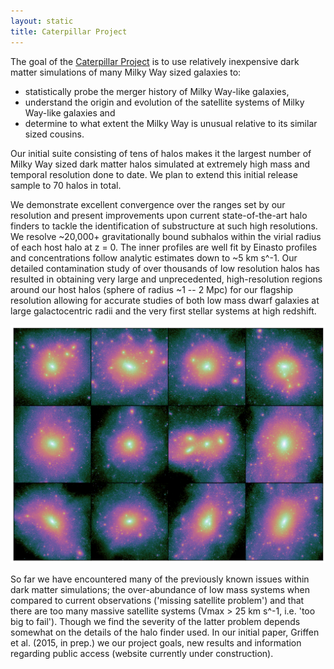 ```yaml
---
layout: static
title: Caterpillar Project
---
```


The goal of the [Caterpillar Project](http://caterpillar.scripts.mit.edu/www/) is to use relatively inexpensive dark matter simulations of many Milky Way sized galaxies to:

* statistically probe the merger history of Milky Way-like galaxies, 
* understand the origin and evolution of the satellite systems of Milky Way-like galaxies and 
* determine to what extent the Milky Way is unusual relative to its similar sized cousins.

Our initial suite consisting of tens of halos makes it the largest number of Milky Way sized dark matter halos simulated at extremely high mass and temporal resolution done to date. We plan to extend this initial release sample to 70 halos in total.

We demonstrate excellent convergence over the ranges set by our resolution and present improvements upon current state-of-the-art halo finders to tackle the identification of substructure at such high resolutions. We resolve ~20,000+ gravitationally bound subhalos within the virial radius of each host halo at z = 0. The inner profiles are well fit by Einasto profiles and concentrations follow analytic estimates down to ~5 km s^-1. Our detailed contamination study of over thousands of low resolution halos has resulted in obtaining very large and unprecedented, high-resolution regions around our host halos (sphere of radius ~1 -- 2 Mpc) for our flagship resolution allowing for accurate studies of both low mass dwarf galaxies at large galactocentric radii and the very first stellar systems at high redshift.

![Sample of the Caterpillar halos][caterpillar]

So far we have encountered many of the previously known issues within dark matter simulations; the over-abundance of low mass systems when compared to current observations ('missing satellite problem') and that there are too many massive satellite systems (Vmax > 25 km s^-1, i.e. 'too big to fail'). Though we find the severity of the latter problem depends somewhat on the details of the halo finder used. In our initial paper, Griffen et al. (2015, in prep.) we our project goals, new results and information regarding public access (website currently under construction).



[caterpillar]: /assets/caterpillar/caterpillar_project_dm.png "Sample of the Caterpillar halos"

[gh]: https://github.com/bgriffen